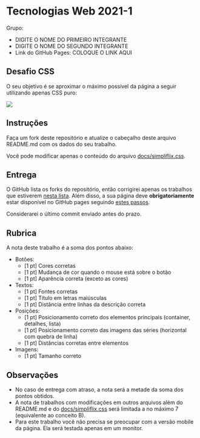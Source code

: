 # Tecnologias Web 2021-1

Grupo:

- DIGITE O NOME DO PRIMEIRO INTEGRANTE
- DIGITE O NOME DO SEGUNDO INTEGRANTE
- Link do GitHub Pages: COLOQUE O LINK AQUI

## Desafio CSS

O seu objetivo é se aproximar o máximo possível da página a seguir utilizando apenas CSS puro:

![](Simpliflix.gif)

## Instruções

Faça um fork deste repositório e atualize o cabeçalho deste arquivo README.md com os dados do seu trabalho.

Você pode modificar apenas o conteúdo do arquivo [docs/simpliflix.css](docs/simpliflix.css).

## Entrega

O GitHub lista os forks do repositório, então corrigirei apenas os trabalhos que estiverem [nesta lista](https://github.com/toshikurauchi/tecweb-2021-1-desafio-css/network/members). Além disso, a sua página deve **obrigatoriamente** estar disponível no GitHub pages seguindo [estes passos](https://docs.github.com/en/github/working-with-github-pages/configuring-a-publishing-source-for-your-github-pages-site).

Considerarei o último commit enviado antes do prazo.

## Rubrica

A nota deste trabalho é a soma dos pontos abaixo:

- Botões:
  - [1 pt] Cores corretas
  - [1 pt] Mudança de cor quando o mouse está sobre o botão
  - [1 pt] Aparência correta (exceto as cores)
- Textos:
  - [1 pt] Fontes corretas
  - [1 pt] Título em letras maiúsculas
  - [1 pt] Distância entre linhas da descrição correta
- Posições:
  - [1 pt] Posicionamento correto dos elementos principais (container, detalhes, lista)
  - [1 pt] Posicionamento correto das imagens das séries (horizontal com quebra de linha)
  - [1 pt] Distâncias corretas entre elementos
- Imagens:
  - [1 pt] Tamanho correto

## Observações

- No caso de entrega com atraso, a nota será a metade da soma dos pontos obtidos.
- A nota de trabalhos com modificações em outros arquivos além do README.md e do [docs/simpliflix.css](docs/simpliflix.css) será limitada a no máximo 7 (equivalente ao conceito B).
- Para este trabalho você não precisa se preocupar com a versão mobile da página. Ela será testada apenas em um monitor.
